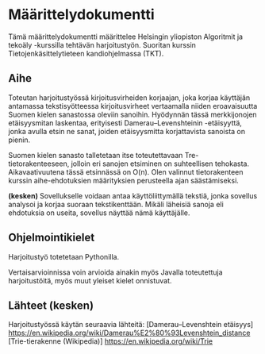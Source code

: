 # Määrittelydokumentti
Tämä määrittelydokumentti määrittelee Helsingin yliopiston Algoritmit ja tekoäly -kurssilla tehtävän harjoitustyön. Suoritan kurssin Tietojenkäsittelytieteen kandiohjelmassa (TKT).

## Aihe
Toteutan harjoitustyössä kirjoitusvirheiden korjaajan, joka korjaa käyttäjän antamassa tekstisyötteessa kirjoitusvirheet vertaamalla niiden eroavaisuutta Suomen kielen sanastossa oleviin sanoihin. Hyödynnän tässä merkkijonojen etäisyysmitan laskentaa, erityisesti Damerau–Levenshteinin -etäisyyttä, jonka avulla etsin ne sanat, joiden etäisyysmitta korjattavista sanoista on pienin.

 Suomen kielen sanasto talletetaan itse toteutettavaan Tre-tietorakenteeseen, jolloin eri sanojen etsiminen on suhteellisen tehokasta. Aikavaativuutena tässä etsinnässä on O(n). Olen valinnut tietorakenteen kurssin aihe-ehdotuksien määrityksien perusteella ajan säästämiseksi.

**(kesken)** Sovellukselle voidaan antaa käyttöliittymällä tekstiä, jonka sovellus analysoi ja korjaa suoraan tekstikenttään. Mikäli läheisiä sanoja eli ehdotuksia on useita, sovellus näyttää nämä käyttäjälle.

## Ohjelmointikielet
Harjoitustyö totetetaan Pythonilla.

Vertaisarvioinnissa voin arvioida ainakin myös Javalla toteutettuja harjoitustöitä, myös muut yleiset kielet onnistuvat.

## Lähteet **(kesken)**
Harjoitustyössä käytän seuraavia lähteitä:
[Damerau–Levenshtein etäisyys] https://en.wikipedia.org/wiki/Damerau%E2%80%93Levenshtein_distance
[Trie-tierakenne (Wikipedia)] https://en.wikipedia.org/wiki/Trie
